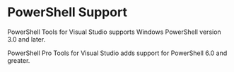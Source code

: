 # PowerShell Support

PowerShell Tools for Visual Studio supports Windows PowerShell version 3.0 and later. 

PowerShell Pro Tools for Visual Studio adds support for PowerShell 6.0 and greater. 

